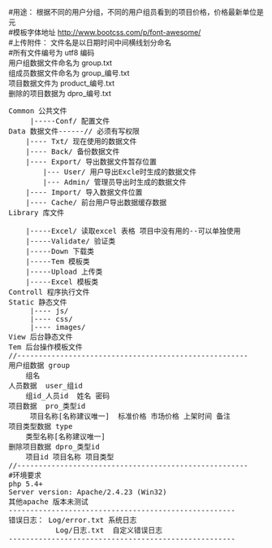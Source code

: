 #用途： 根据不同的用户分组，不同的用户组员看到的项目价格，价格最新单位是 元<br/>
#模板字体地址 http://www.bootcss.com/p/font-awesome/<br/>
#上传附件：  文件名是以日期时间中间横线划分命名<br/>
#所有文件编号为 utf8 编码<br/>
用户组数据文件命名为 group.txt<br/>
组成员数据文件命名为 group_编号.txt<br/>
项目数据文件为 product_编号.txt<br/>
删除的项目数据为 dpro_编号.txt<br/>
<pre>
Common 公共文件
     |-----Conf/ 配置文件
Data 数据文件------// 必须有写权限
    |---- Txt/ 现在使用的数据文件
    |---- Back/ 备份数据文件
    |---- Export/ 导出数据文件暂存位置
        |--- User/ 用户导出Excle时生成的数据文件
        |--- Admin/ 管理员导出时生成的数据文件
    |---- Import/ 导入数据文件位置
    |---- Cache/ 前台用户导出数据缓存数据
Library 库文件<br/>
    |-----Excel/ 读取excel 表格 项目中没有用的--可以单独使用
    |-----Validate/ 验证类
    |-----Down 下载类
    |-----Tem 模板类
    |-----Upload 上传类
    |-----Excel 模板类
Controll 程序执行文件
Static 静态文件
     |---- js/
     |---- css/
     |---- images/
View 后台静态文件
Tem 后台操作模板文件
//------------------------------------------------------
用户组数据 group
    组名
人员数据  user_组id
    组id_人员id  姓名 密码
项目数据  pro_类型id
     项目名称[名称建议唯一]  标准价格 市场价格 上架时间 备注
项目类型数据 type
    类型名称[名称建议唯一]
删除项目数据 dpro_类型id
    项目id 项目名称 项目类型
//------------------------------------------------------
#环境要求
php 5.4+
Server version: Apache/2.4.23 (Win32)
其他apache 版本未测试
-----------------------------------------------------
错误日志： Log/error.txt 系统日志
           Log/日志.txt  自定义错误日志
-----------------------------------------------------
</pre>